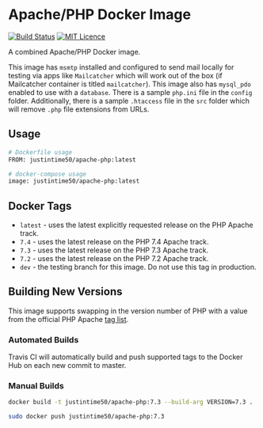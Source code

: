 # Apache/PHP Docker Image

[![Build Status](https://travis-ci.org/Justintime50/apache-php-docker.svg?branch=master)](https://travis-ci.org/Justintime50/apache-php-docker)
[![MIT Licence](https://badges.frapsoft.com/os/mit/mit.svg?v=103)](https://opensource.org/licenses/mit-license.php)

A combined Apache/PHP Docker image.

This image has `msmtp` installed and configured to send mail locally for testing via apps like `Mailcatcher` which will work out of the box (if Mailcatcher container is titled `mailcatcher`). This image also has `mysql_pdo` enabled to use with a `database`. There is a sample `php.ini` file in the `config` folder. Additionally, there is a sample `.htaccess` file in the `src` folder which will remove `.php` file extensions from URLs.

## Usage

```bash
# Dockerfile usage
FROM: justintime50/apache-php:latest

# docker-compose usage
image: justintime50/apache-php:latest
```

## Docker Tags

- `latest` - uses the latest explicitly requested release on the PHP Apache track.
- `7.4` - uses the latest release on the PHP 7.4 Apache track.
- `7.3` - uses the latest release on the PHP 7.3 Apache track.
- `7.2` - uses the latest release on the PHP 7.2 Apache track.
- `dev` - the testing branch for this image. Do not use this tag in production.

## Building New Versions

This image supports swapping in the version number of PHP with a value from the official PHP Apache [tag list](https://hub.docker.com/_/php).

### Automated Builds

Travis CI will automatically build and push supported tags to the Docker Hub on each new commit to master.

### Manual Builds

```bash
docker build -t justintime50/apache-php:7.3 --build-arg VERSION=7.3 .

sudo docker push justintime50/apache-php:7.3
```
